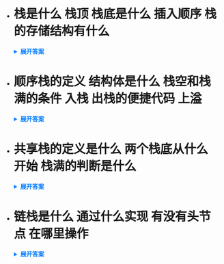 - # 栈是什么 栈顶 栈底是什么 插入顺序 栈的存储结构有什么

  <details>
    <summary style="font-weight: bold; color: #007bff;">展开答案</summary>
    <ul>    
    <li style="color: blue;">一种 输入输出受限的线性表 要求只能在某一端插入 或者删除</li>
    <li style="color: blue;"> 栈顶 内存中为低地址的那个 记为top 一般是 指向栈顶元素 也有可能指向栈顶元素+1  栈顶是允许插入的那一端</li>
    <li style="color: blue;"> 栈底 内存中为高地址的那个 记为Bottom 如果栈顶是 指向栈顶元素 那么栈底指向的是最后一个元素-1 如果栈顶指向栈顶元素+1 那么栈底指向第一个插入元素的位置 栈底是不允许插入的那端</li>
    <li style="color: blue;">栈的插入逻辑是 先进后出 也就是 依次插入 2345 那么出栈就是 5432</li>
    <li style="color: blue;">栈的存储结构有 顺序栈和链栈</li>
    </ul>
  </details>

- # 顺序栈的定义 结构体是什么 栈空和栈满的条件 入栈 出栈的便捷代码 上溢

  <details>
    <summary style="font-weight: bold; color: #007bff;">展开答案</summary>
    <ul>    
    <li style="color: blue;">通过一组地址连续的存储空间 存放 栈底到栈顶的元素</li>
    <li style="color: blue;">一般结构体包含两个元素Elemtype data[MAXSIZE]; int top;</li>
    <li style="color: blue;">初始化的时候 top指向的是 -1 入栈操作就是 先+1 再插入 如果初始化指向 0 那么就是先插入后+1</li>
    <li style="color: blue;">如果 top = -1那么就是栈空 如果 top = MAXSIZE -1 那么就是栈满</li>
    <li style="color: blue;">S.data[++S.top] = x 这就是先加后插入 Elemtype x =S.data[S.top--]  这就是先取再减 （这里默认从 top初始为-1，0的情况和这个不一样 但是可以分析出来 S.data[S.top++]=x ; x = S.data[--S.top]) </li>
    <li style="color: blue;">顺序栈是声明好的一片存储空间 如果超过了预设的区域 就溢出 </li>
    </ul>
  </details>

- # 共享栈的定义是什么 两个栈底从什么开始 栈满的判断是什么

  <details>
    <summary style="font-weight: bold; color: #007bff;">展开答案</summary>
    <ul>    
    <li style="color: blue;">由于栈的一方面受限 那么如果我们的栈空间很大 可以存储两个栈 实现组合为共享栈 如果存储空间从 0到n-1</li>
    <li style="color: blue;">栈A的栈底就是从0开始 栈B的栈底就是从n-1开始 两个都有栈顶指针</li>
    <li style="color: blue;">每次插入的时候 都先判断 如果 topB-topA = 1 说明栈满了不能存储了  </li>
    </ul>
  </details>

- # 链栈是什么 通过什么实现 有没有头节点 在哪里操作

  <details>
    <summary style="font-weight: bold; color: #007bff;">展开答案</summary>
    <ul>    
    <li style="color: blue;">通过多个节点和指针连接起来的栈 分布可能离散的 并且不存在上溢 可以动态申请空间</li>
    <li style="color: blue;">链栈默认通过 单链表实现 并且不设有头节点 所有操作都在表头</li>
    </ul>
  </details>
